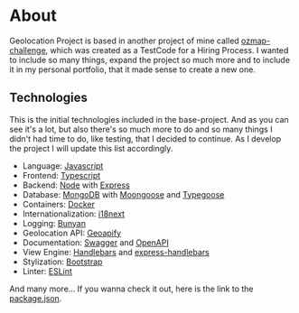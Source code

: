 # About
Geolocation Project is based in another project of mine called [ozmap-challenge](https://github.com/correa0inaiara/ozmap-challenge), which was created as a TestCode for a Hiring Process. I wanted to include so many things, expand the project so much more and to include it in my personal portfolio, that it made sense to create a new one.

## Technologies
This is the initial technologies included in the base-project. And as you can see it's a lot, but also there's so much more to do and so many things I didn't had time to do, like testing, that I decided to continue. As I develop the project I will update this list accordingly.

- Language: [Javascript](https://developer.mozilla.org/pt-BR/docs/Web/JavaScript)
- Frontend: [Typescript](https://www.typescriptlang.org/)
- Backend: [Node](https://nodejs.org/) with [Express](https://expressjs.com/)
- Database: [MongoDB](https://www.mongodb.com/) with [Moongoose](https://mongoosejs.com/) and [Typegoose](https://typegoose.github.io/typegoose/)
- Containers: [Docker](https://www.docker.com/)
- Internationalization: [i18next](https://www.i18next.com/)
- Logging: [Bunyan](https://www.npmjs.com/package/bunyan)
- Geolocation API: [Geoapify](https://www.geoapify.com/)
- Documentation: [Swagger](https://swagger.io/) and [OpenAPI](https://www.openapis.org/)
- View Engine: [Handlebars](https://handlebarsjs.com/) and [express-handlebars](https://www.npmjs.com/package/express-handlebars)
- Stylization: [Bootstrap](https://getbootstrap.com/)
- Linter: [ESLint](https://eslint.org/)

And many more... If you wanna check it out, here is the link to the [package.json](https://github.com/correa0inaiara/geolocation/blob/main/package.json).